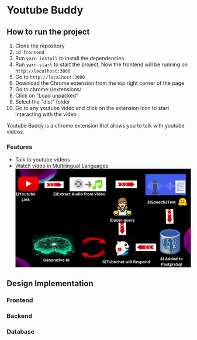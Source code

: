 
# Youtube Buddy

## How to run the project

1. Clone the repository
2. `cd frontend`
3. Run `yarn install` to install the dependencies
4. Run `yarn start` to start the project, Now the frontend will be running on `http://localhost:3000`
5. Go to `http://localhost:3000`
6. Download the Chrome extension from the top right corner of the page
7. Go to chrome://extensions/
8. Click on "Load unpacked"
9. Select the "dist" folder
10. Go to any youtube video and click on the extension icon to start interacting with the video

Youtube Buddy is a chrome extension that allows you to talk with youtube videos.

### Features

- Talk to youtube videos
- Watch video in Multilingual Languages
![Working Diagram](image.png)

## Design Implementation 

### Frontend

### Backend

### Database



